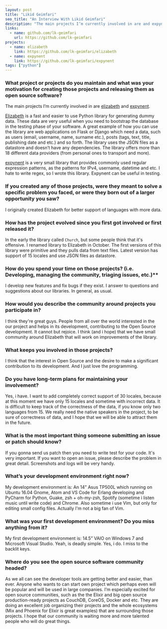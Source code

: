 ```yaml
---
layout: post
title: "Likid Geimfari"
seo_title: "An Interview With Likid Geimfari"
description: "The main projects I’m currently involved in are and expynent."
links:
  - name: github.com/lk-geimfari
    url: https://github.com/lk-geimfari
projects:
  - name: elizabeth
    link: https://github.com/lk-geimfari/elizabeth
  - name: expynent
    link: https://github.com/lk-geimfari/expynent
tags: ["python"]
---
```


### What project or projects do you maintain and what was your motivation for creating those projects and releasing them as open source software?

The main projects I’m currently involved in are [elizabeth](https://github.com/lk-geimfari/elizabeth)
and [expynent](https://github.com/lk-geimfari/expynent).

[Elizabeth](https://github.com/lk-geimfari/elizabeth)  is a fast and easier to use Python library for generating dummy data. These data are very useful when you need to bootstrap the database in the testing phase of your software. A great example of how you can use the library are web applications on Flask or Django which need a data, such as users (email, username, name, surname etc.), posts (tags, text, title, publishing date and etc.) and so forth. The library uses the JSON files as a datastore and doesn’t have any dependencies. The library offers more than 18 different data providers (from personal ones to transport and more).

[expynent](https://github.com/lk-geimfari/expynent) is a very small library that provides commonly used regular expression patterns, as the patterns for IPv4, username, datetime and etc. I hate to write regex, so I wrote this library. Expynent can be useful in testing.

### If you created any of those projects, were they meant to solve a specific problem you faced, or were they born out of a larger opportunity you saw?

I originally created Elizabeth for better support of languages with more data.

### How has the project evolved since you first got involved or first released it?

In the early the library called `Church`, but some people think that it's offensive. I renamed library  to Elizabeth in October. The first versions of this library were primitive and they pulls data from text files. Latest version has support of 15 locales and use JSON files as datastore.

### How do you spend your time on those projects? (i.e. Developing, managing the community, triaging issues, etc.)**

I develop new features and fix bugs if they exist. I answer to questions and suggestions about our libraries. In general, as usual.

### How would you describe the community around projects you participate in?

I think they're great guys. People from all over the world interested in the our project and helps in its development, contributing to the Open Source development. It cannot but rejoice. I think (and i hope) that we have small community around Elizabeth that will work on improvements of the library.

### What keeps you involved in those projects?

I think that the interest in Open Source and the desire to make a significant contribution to its development. And I just love the programming.

### Do you have long-term plans for maintaining your involvement?

Yes, i have. I want to add completely correct support of 30 locales, because at this moment we have only 15 locales and sometime with incorrect data. It is difficult to keep track of the correctness of the data, if you know only two languages from 15. We really need the native speakers in the project, to be sure of correctness of data, and I hope that we will be able to attract them in the future.

### What is the most important thing someone submitting an issue or patch should know?

If you gonna send us patch then you need to write test for your code. It's very important. If you want to open an issue, please describe the problem in great detail. Screenshots and logs will be very handy.

### What’s your development environment right now?

My development environment is: An 14” Asus TP500L which running on Ubuntu 16.04 Gnome, Atom and VS Code for Erlang developing and PyCharm for Python, Guake, zsh + oh-my-zsh, Spotify (sometime i listen music until write code) and Chrome. Also sometime i use Vim, but only for editing small config files. Actually I'm not a big fan of Vim.

### What was your first development environment? Do you miss anything from it?

My first development environment is: 14.5” VAIO on Windows 7 and Microsoft Visual Studio. Yeah, is deadly simple. Yes, i do. I miss to the backlit keys.

### Where do you see the open source software community headed?

As we all can see the developer tools are getting better and easier, than ever. Anyone who wants to can start own project which perhaps even will be popular and will be used in large companies.  I’m especially excited for open source communities, such as the the Elixir and big open source production-ready projects as CouchDB, CoreOS, Docker and etc. They are doing an excellent job organizing their projects and the whole ecosystems (Mix and Phoenix for Elixir is great examples) that are surrounding those projects. I hope that our community is waiting more and more talented people who will do great things.
